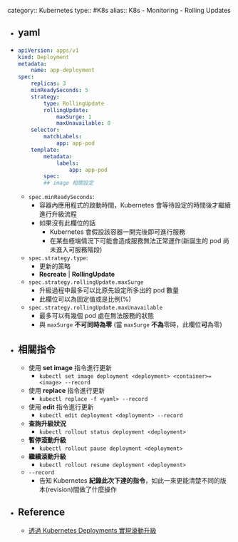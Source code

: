 category:: Kubernetes
type:: #K8s
alias:: K8s - Monitoring - Rolling Updates

- ## yaml
- ```yaml
  apiVersion: apps/v1
  kind: Deployment
  metadata:
      name: app-deployment
  spec:
      replicas: 3
      minReadySeconds: 5
      strategy:
          type: RollingUpdate
          rollingUpdate:
              maxSurge: 1
              maxUnavailable: 0
      selector:
          matchLabels:
              app: app-pod
      template:
          metadata:
              labels:
                  app: app-pod
          spec:
          ## image 相關設定
  ```
	- `spec.minReadySeconds`:
		- 容器內應用程式的啟動時間，Kubernetes 會等待設定的時間後才繼續進行升級流程
		- 如果沒有此欄位的話
			- Kubernetes 會假設該容器一開完後即可進行服務
			- 在某些極端情況下可能會造成服務無法正常運作(新誕生的 pod 尚未進入可服務階段)
	- `spec.strategy.type`:
		- 更新的策略
		- **Recreate** | **RollingUpdate**
	- `spec.strategy.rollingUpdate.maxSurge`
		- 升級過程中最多可以比原先設定所多出的 pod 數量
		- 此欄位可以為固定值或是比例(%)
	- `spec.strategy.rollingUpdate.maxUnavailable`
		- 最多可以有幾個 pod 處在無法服務的狀態
		- 與 `maxSurge` **不可同時為零** (當 `maxSurge` **不為**零時，此欄位**可**為零)
- ## 相關指令
	- 使用 **set image** 指令進行更新
		- `kubectl set image deployment <deployment> <container>=<image> --record`
	- 使用 **replace** 指令進行更新
		- `kubectl replace -f <yaml> --record`
	- 使用 **edit** 指令進行更新
		- `kubectl edit deployment <deployment> --record`
	- **查詢升級狀況**
		- `kubectl rollout status deployment <deployment>`
	- **暫停滾動升級**
		- `kubectl rollout pause deployment <deployment>`
	- **繼續滾動升級**
		- `kubectl rollout resume deployment <deployment>`
	- `--record`
		- 告知 Kubernetes **紀錄此次下達的指令**，如此一來更能清楚不同的版本(revision)間做了什麼操作
- ## Reference
	- [透過 Kubernetes Deployments 實現滾動升級](https://tachingchen.com/tw/blog/kubernetes-rolling-update-with-deployment/)